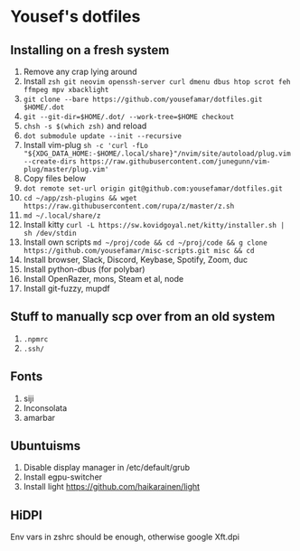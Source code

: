 # Yousef's dotfiles

## Installing on a fresh system

1. Remove any crap lying around
2. Install `zsh git neovim openssh-server curl dmenu dbus htop scrot feh ffmpeg mpv xbacklight`
3. `git clone --bare https://github.com/yousefamar/dotfiles.git $HOME/.dot`
4. `git --git-dir=$HOME/.dot/ --work-tree=$HOME checkout`
5. `chsh -s $(which zsh)` and reload
6. `dot submodule update --init --recursive`
7. Install vim-plug `sh -c 'curl -fLo "${XDG_DATA_HOME:-$HOME/.local/share}"/nvim/site/autoload/plug.vim --create-dirs https://raw.githubusercontent.com/junegunn/vim-plug/master/plug.vim'`
8. Copy files below
9. `dot remote set-url origin git@github.com:yousefamar/dotfiles.git`
10. `cd ~/app/zsh-plugins && wget https://raw.githubusercontent.com/rupa/z/master/z.sh`
11. `md ~/.local/share/z`
12. Install kitty `curl -L https://sw.kovidgoyal.net/kitty/installer.sh | sh /dev/stdin`
13. Install own scripts `md ~/proj/code && cd ~/proj/code && g clone https://github.com/yousefamar/misc-scripts.git misc && cd`
14. Install browser, Slack, Discord, Keybase, Spotify, Zoom, duc
15. Install python-dbus (for polybar)
16. Install OpenRazer, mons, Steam et al, node
17. Install git-fuzzy, mupdf

## Stuff to manually scp over from an old system

1. `.npmrc`
2. `.ssh/`

## Fonts

1. siji
2. Inconsolata
3. amarbar

## Ubuntuisms

1. Disable display manager in /etc/default/grub
2. Install egpu-switcher
3. Install light https://github.com/haikarainen/light

## HiDPI

Env vars in zshrc should be enough, otherwise google Xft.dpi
